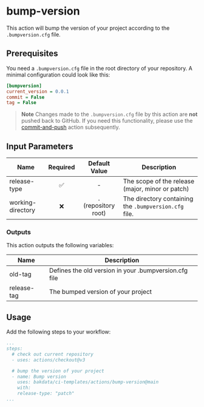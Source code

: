 # bump-version

This action will bump the version of your project according to the `.bumpversion.cfg` file.

## Prerequisites

You need a `.bumpversion.cfg` file in the root directory of your repository. A minimal configuration could look like this:

```cfg
[bumpversion]
current_version = 0.0.1
commit = False
tag = False
```

> **Note**
> Changes made to the `.bumpversion.cfg` file by this action are **not** pushed back to GitHub. If you need this functionality, please use the [commit-and-push](https://github.com/bakdata/ci-templates/tree/main/actions/commit-and-push) action subsequently.

## Input Parameters

| Name              | Required |     Default Value     | Description                                           |
| ----------------- | :------: | :-------------------: | ----------------------------------------------------- |
| release-type      |    ✅     |           -           | The scope of the release (major, minor or patch)      |
| working-directory |    ❌     | `.` (repository root) | The directory containing the `.bumpversion.cfg` file. |

### Outputs

This action outputs the following variables:

| Name        | Description                                           |
| ----------- | ----------------------------------------------------- |
| old-tag     | Defines the old version in your .bumpversion.cfg file |
| release-tag | The bumped version of your project                    |

## Usage

Add the following steps to your workflow:

```yaml
...
steps:
  # check out current repository
  - uses: actions/checkout@v3

  # bump the version of your project
  - name: Bump version
    uses: bakdata/ci-templates/actions/bump-version@main
    with:
    release-type: "patch"
...
```
